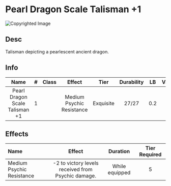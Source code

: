 # Pearl Dragon Scale Talisman +1

![Copyrighted Image](PearlDragonScaleTalisman+1.png)

## Desc

Talisman depicting a pearlescent ancient dragon.

## Info

|              Name              | # | Class |          Effect          |   Tier   | Durability | LB | Value |
| :----------------------------: | :-: | :---: | :-----------------------: | :-------: | :--------: | :-: | :---: |
| Pearl Dragon Scale Talisman +1 | 1 |      | Medium Psychic Resistance | Exquisite |   27/27   | 0.2 |   ?   |

## Effects

| Name                    |                          Effect                          |    Duration    | Tier Required |
| :---------------------- | :-------------------------------------------------------: | :------------: | :-----------: |
| Medium Psychic Resistance | -2 to victory levels received from Psychic damage. | While equipped | 5 |